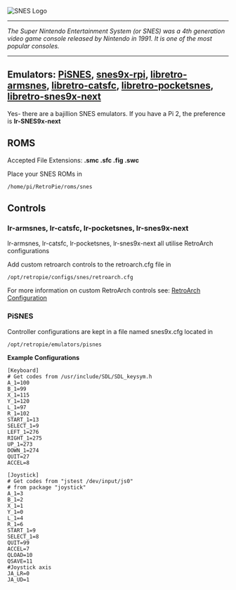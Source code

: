 ![SNES Logo](http://www.levelgames.fr/media/catalog/category/Super_Nintendo_logo_copie_2.jpg)
***
_The Super Nintendo Entertainment System (or SNES) was a 4th generation video game console released by Nintendo in 1991. It is one of the most popular consoles._
***

## Emulators: [PiSNES](http://sourceforge.net/projects/pisnes/), [snes9x-rpi](https://github.com/joolswills/snes9x-rpi), [libretro-armsnes](https://github.com/rmaz/ARMSNES-libretro), [libretro-catsfc](https://github.com/libretro/CATSFC-libretro), [libretro-pocketsnes](https://github.com/libretro/pocketsnes-libretro), [libretro-snes9x-next](https://github.com/libretro/snes9x-next)

Yes- there are a bajillion SNES emulators. If you have a Pi 2, the preference is **lr-SNES9x-next**

## ROMS

Accepted File Extensions: **.smc .sfc .fig .swc**

Place your SNES ROMs in
```
/home/pi/RetroPie/roms/snes
```



## Controls

### lr-armsnes, lr-catsfc, lr-pocketsnes, lr-snes9x-next

lr-armsnes, lr-catsfc, lr-pocketsnes, lr-snes9x-next all utilise RetroArch configurations

Add custom retroarch controls to the retroarch.cfg file in
```shell
/opt/retropie/configs/snes/retroarch.cfg
```
For more information on custom RetroArch controls see: [RetroArch Configuration](https://github.com/petrockblog/RetroPie-Setup/wiki/RetroArch-Configuration)

### PiSNES

Controller configurations are kept in a file named snes9x.cfg located in 
```
/opt/retropie/emulators/pisnes
```
**Example Configurations**
```shell
[Keyboard]
# Get codes from /usr/include/SDL/SDL_keysym.h
A_1=100
B_1=99
X_1=115
Y_1=120
L_1=97
R_1=102
START_1=13
SELECT_1=9
LEFT_1=276
RIGHT_1=275
UP_1=273
DOWN_1=274
QUIT=27
ACCEL=8

[Joystick]
# Get codes from "jstest /dev/input/js0"
# from package "joystick"
A_1=3
B_1=2
X_1=1
Y_1=0
L_1=4
R_1=6
START_1=9
SELECT_1=8
QUIT=99
ACCEL=7
QLOAD=10
QSAVE=11
#Joystick axis
JA_LR=0
JA_UD=1
```